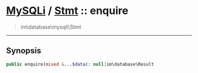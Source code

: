 # [MySQLi](mysql.md) / [Stmt](mysql-Stmt.md) :: enquire
 > im\database\mysqli\Stmt
____

## Synopsis
```php
public enquire(mixed &...$data): null|im\database\Result
```
